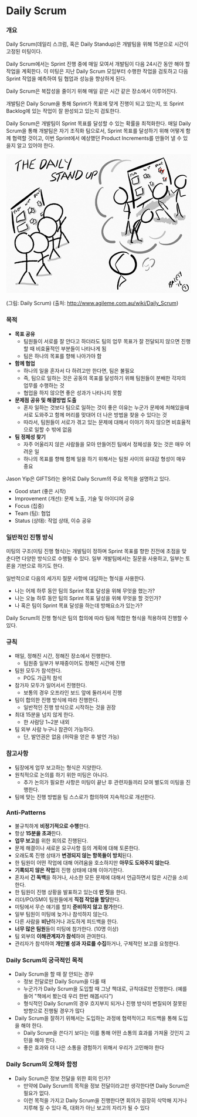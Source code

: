 # Daily Scrum

### 개요

Daily Scrum(데일리 스크럼, 혹은 Daily Standup)은 개발팀을 위해 15분으로 시간이 고정된 미팅이다.

Daily Scrum에서는 Sprint 진행 중에 매일 모여서 개발팀이 다음 24시간 동안 해야 할 작업을 계획한다. 이 미팅은 지난 Daily Scrum 모임부터 수행한 작업을 검토하고 다음 Sprint 작업을 예측하여 팀 협업과 성능을 향상하게 된다.

Daily Scrum은 복잡성을 줄이기 위해 매일 같은 시간 같은 장소에서 이루어진다.

개발팀은 Daily Scrum을 통해 Sprint가 목표에 맞게 진행이 되고 있는지, 또 Sprint Backlog에 있는 작업이 잘 완성되고 있는지 검토한다.

Daily Scrum은 개발팀이 Sprint 목표를 달성할 수 있는 확률을 최적화한다. 매일 Daily Scrum을 통해 개발팀은 자기 조직화 팀으로서, Sprint 목표를 달성하기 위해 어떻게 함께 협력할 것이고, 이번 Sprint에서 예상했던 Product Increments를 만들어 낼 수 있을지 알고 있어야 한다.

![img](./img/image2020-6-24_15-1-53.png)

(그림: Daily Scrum) (출처: http://www.agileme.com.au/wiki/Daily_Scrum)

### 목적

- **목표 공유**
  - 팀원들이 서로를 잘 안다고 하더라도 팀의 업무 목표가 잘 전달되지 않으면 진행할 때 비효율적인 부분들이 나타나게 됨
  - 팀은 하나의 목표를 향해 나아가야 함
- **함께 협업**
  - 하나의 일을 혼자서 다 하려고만 한다면, 팀은 불필요
  - 즉, 팀으로 일하는 것은 공동의 목표를 달성하기 위해 팀원들이 분배한 각자의 업무를 수행하는 것
  - 협업을 하지 않으면 좋은 성과가 나타나지 못함
- **문제점 공유 및 해결방법 도출**
  - 혼자 일하는 것보다 팀으로 일하는 것이 좋은 이유는 누군가 문제에 처해있을때 서로 도와주고 함께 머리를 맞대어 더 나은 방법을 찾을 수 있다는 것
  - 따라서, 팀원들이 서로가 겪고 있는 문제에 대해서 이야기 하지 않으면 비효율적으로 일할 수 밖에 없음
- **팀 정체성 찾기**
  - 자주 어울리지 않은 사람들을 모아 만들어진 팀에서 정체성을 찾는 것은 매우 어려운 일
  - 하나의 목표를 향해 함께 일을 하기 위해서는 팀원 사이의 유대감 형성이 매우 중요

Jason Yip은 GIFTS라는 용어로 Daily Scrum의 주요 목적을 설명하고 있다.

- Good start (좋은 시작)
- Improvement (개선): 문제 노출, 기술 및 아이디어 공유
- Focus (집중)
- Team (팀): 협업
- Status (상태): 작업 상태, 이슈 공유

### 일반적인 진행 방식

미팅의 구조(미팅 진행 형식)는 개발팀이 정하며 Sprint 목표를 향한 진전에 초점을 맞춘다면 다양한 방식으로 수행될 수 있다. 일부 개발팀에서는 질문을 사용하고, 일부는 토론을 기반으로 하기도 한다.

일반적으로 다음의 세가지 질문 사항에 대답하는 형식을 사용한다.

- 나는 어제 하루 동안 팀의 Sprint 목표 달성을 위해 무엇을 했는가?
- 나는 오늘 하루 동안 팀의 Sprint 목표 달성을 위해 무엇을 할 것인가?
- 나 혹은 팀이 Sprint 목표 달성을 하는데 방해요소가 있는가?

Daily Scrum의 진행 형식은 팀의 합의에 따라 팀에 적합한 형식을 적용하여 진행할 수 있다.

### 규칙

- 매일, 정해진 시간, 정해진 장소에서 진행한다.
  - 팀원중 일부가 부재중이어도 정해진 시간에 진행
- 팀원 모두가 참석한다.
  - PO도 가급적 참석
- 참가자 모두가 일어서서 진행한다.
  - 보통의 경우 오프라인 보드 앞에 둘러서서 진행
- 팀이 합의한 진행 방식에 따라 진행한다.
  - 일반적인 진행 방식으로 시작하는 것을 권장
- 최대 15분을 넘지 않게 한다.
  - 한 사람당 1~2분 내외
- 팀 외부 사람 누구나 참관이 가능하다.
  - 단, 발언권은 없음 (허락을 얻은 후 발언 가능)

### 참고사항

- 팀장에게 업무 보고하는 형식은 지양한다.
- 원칙적으로 논의를 하기 위한 미팅은 아니다.
  - 추가 논의가 필요한 사항은 미팅이 끝난 후 관련자들끼리 모여 별도의 미팅을 진행한다.
- 팀에 맞는 진행 방법을 팀 스스로가 합의하여 지속적으로 개선한다.

### Anti-Patterns

- 불규칙하게 **비정기적으로 수행**한다.
- 항상 **15분을 초과**한다.
- **업무 보고**를 위한 회의로 진행된다.
- 문제 해결이나 새로운 요구사항 등의 계획에 대해 토론한다.
- 오래도록 진행 상태가 **변경되지 않는 항목들이 방치**된다.
- 한 팀원이 어떤 작업에 대해 어려움을 호소하지만 **아무도 도와주지 않는다**.
- **기록되지 않은 작업**의 진행 상태에 대해 이야기한다.
- 혼자서 **긴 독백**을 하거나, 사소한 모든 문제에 대해서 언급하면서 많은 시간을 소비한다.
- 한 팀원이 진행 상황을 발표하고 있는데 **딴 짓**을 한다.
- 리더/PO/SM이 팀원들에게 **직접 작업을 할당**한다.
- 미팅에서 무슨 얘기를 할지 **준비하지 않고 참가**한다.
- 일부 팀원이 미팅에 늦거나 참석하지 않는다.
- 다른 사람을 **비난**하거나 과도하게 피드백을 한다.
- **너무 많은 팀원**들이 미팅에 참가한다. (10명 이상)
- 팀 외부의 **이해관계자가 참석**하여 관여한다.
- 관리자가 참석하여 **개인별 성과 자료를 수집**하거나, 구체적인 보고를 요청한다.

### Daily Scrum의 궁극적인 목적

- Daily Scrum을 할 때 잘 안되는 경우
  - 정보 전달로만 Daily Scrum을 다룰 때
  - 누군가가 Daily Scrum을 도입할 때 그냥 책대로, 규칙대로만 진행한다.
    (예를 들어 "책에서 봤는데 우리 한번 해봅시다")
  - 형식적인 Daily Scrum의 경우 흐지부지 되거나 진행 방식이 변질되어 잘못된 방향으로 진행될 경우가 많다
- Daily Scrum을 잘하기 위해서는 도입하는 과정에 협력적이고 피드백을 통해 도입을 해야 한다.
  - Daily Scrum을 쓴다기 보다는 이를 통해 어떤 소통의 효과를 가져올 것인지 고민을 해야 한다.
  - 좋은 효과와 더 나은 소통을 경험하기 위해서 우리가 고민해야 한다

### Daily Scrum의 오해와 함정

- Daily Scrum은 정보 전달을 위한 회의 인가?
  - 만약에 Daily Scrum의 목적을 정보 전달이라고만 생각한다면 Daily Scrum은 필요가 없다.
  - 이런 목적을 가지고 Daily Scrum을 진행한다면 회의가 굉장히 삭막해 지거나 지루해 질 수 있다
    즉, 대화가 아닌 보고의 자리가 될 수 있다